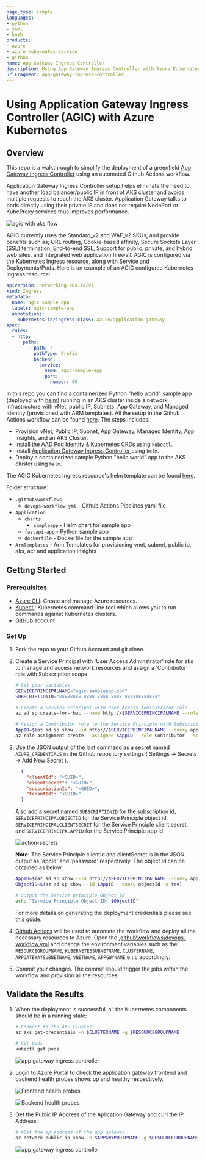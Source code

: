 ```yaml
---
page_type: sample
languages:
- python
- yaml
- bash
products:
- azure
- azure-kubernetes-service
- github
name: App Gateway Ingress Controller
description: Using App Gateway Ingress Controller with Azure Kubernetes
urlFragment: app-gateway-ingress-controller
---
```


# Using Application Gateway Ingress Controller (AGIC) with Azure Kubernetes

## Overview

This repo is a walkthrough to simplify the deployment of a greenfield [App Gateway Ingress Controller](https://docs.microsoft.com/en-us/azure/application-gateway/ingress-controller-install-new) using an automated Github Actions workflow. 


Application Gateway Ingress Controller setup helps eliminate the need to have another load balancer/public IP in front of AKS cluster and avoids multiple requests to reach the AKS cluster. Application Gateway talks to pods directly using their private IP and does not require NodePort or KubeProxy services thus improves performance.

![agic with aks flow](./assets/aks-agic.png)

AGIC currently uses the Standard_v2 and WAF_v2 SKUs, and provide benefits such as; URL routing, Cookie-based affinity, Secure Sockets Layer (SSL) termination, End-to-end SSL, Support for public, private, and hybrid web sites, and Integrated web application firewall. AGIC is configured via the Kubernetes Ingress resource, along with Service and Deployments/Pods. Here is an example of an AGIC configured Kubernetes Ingress resource:

```yaml
apiVersion: networking.k8s.io/v1
kind: Ingress
metadata:
  name: agic-sample-app
  labels: agic-sample-app
  annotations:
    kubernetes.io/ingress.class: azure/application-gateway
spec:
  rules:
  - http:
      paths:
        - path: /
          pathType: Prefix
          backend:
            service:
              name: agic-sample-app
              port:
                number: 80
```

In this repo you can find a containerized Python "hello world" sample app (deployed with [helm](https://helm.sh/)) running in an AKS cluster inside a network infrastructure with vNet, public IP, Subnets, App Gateway, and Managed Identity (provisioned with ARM templates). All the setup in the Github Actions workflow can be found [here](.github\workflows\devops-workflow.yml). The steps includes:

- Provision vNet, Public IP, Subnet, App Gateway, Managed Identity, App Insights, and an AKS Cluster.
- Install the [AAD Pod Identity & Kubernetes CRDs](https://docs.microsoft.com/en-us/azure/aks/use-azure-ad-pod-identity) using `kubectl`.
- Install [Application Gateway Ingress Controller ](https://docs.microsoft.com/en-us/azure/application-gateway/ingress-controller-overview) using `helm`.
- Deploy a containerized sample Python "hello world" app to the AKS cluster using `helm`.

The AGIC Kubernetes Ingress resource's helm template can be found [here](.\Application\charts\sampleapp\templates\ingress.yaml).

Folder structure:

- `.github\workflows`
  - `devops-workflow.yml` - Github Actions Pipelines yaml file
- `Application`
  - `charts`
    - `sampleapp` - Helm chart for sample app
  - `fastapi-app` - Python sample app
  - `dockerfile` - Dockerfile for the sample app
- `ArmTemplates` - Arm Templates for provisioning vnet, subnet, public ip, aks, acr and application insights

## Getting Started

### Prerequisites

- [Azure CLI](https://docs.microsoft.com/en-us/cli/azure/install-azure-cli?view=azure-cli-latest): Create and manage Azure resources.
- [Kubectl](https://kubernetes.io/docs/tasks/tools/install-kubectl/): Kubernetes command-line tool which allows you to run commands against Kubernetes clusters.
- [GitHub](https://github.com/) account

### Set Up

1. Fork the repo to your Github Account and git clone.
2. Create a Service Principal with 'User Access Adminstrator' role for aks to manage and access network resources and assign a 'Contributor' role with Subscription scope.

    ```bash
    # Set your variables
    SERVICEPRINCIPALNAME="agic-sampleapp-spn"
    SUBSCRIPTIONID="xxxxxxxx-xxxx-xxxx-xxxx-xxxxxxxxxxxx"

    # Create a Service Principal with User Access Adminstrator role
    az ad sp create-for-rbac --name http://$SERVICEPRINCIPALNAME --role 'User Access Administrator' --output json

    # Assign a Contributor role to the Service Principle with Subscription scope 
    AppID=$(az ad sp show --id http://$SERVICEPRINCIPALNAME --query appId --output tsv)
    az role assignment create --assignee $AppID --role Contributor --scope /subscriptions/$SUBSCRIPTIONID
    ```

3. Use the JSON output of the last command as a secret named `AZURE_CREDENTIALS` in the Github repository settings ( Settings -> Secrets -> Add New Secret ).
    ```json
      {
        "clientId": "<GUID>",
        "clientSecret": "<GUID>",
        "subscriptionId": "<GUID>",
        "tenantId": "<GUID>"
      }
    ```

    Also add a secret named `SUBSCRIPTIONID` for the subscription id, `SERVICEPRINCIPALOBJECTID` for the Service Principle object id, `SERVICEPRINCIPALCLIENTSECRET` for the Service Principle client secret, and `SERVICEPRINCIPALAPPID` for the Service Principle app id. 
    
    ![action-secrets](./assets/action-secrets.png)

    **Note:** The Service Principle clientId and clientSecret is in the JSON output as 'appId' and 'password' respectively. The object id can be obtained as below:

    ```bash
    AppID=$(az ad sp show --id http://$SERVICEPRINCIPALNAME --query appId --output tsv)
    ObjectID=$(az ad sp show --id $AppID --query objectId -o tsv)

    # Output the Service principle Object Id
    echo "Service Principle Object ID: $ObjectID"
    ```

    For more details on generating the deployment credentials please see [this guide](https://docs.microsoft.com/en-us/azure/azure-resource-manager/templates/deploy-github-actions#generate-deployment-credentials).


4. [Github Actions](https://docs.github.com/en/actions) will be used to automate the workflow and deploy all the necessary resources to Azure. Open the [.github\workflows\devops-workflow.yml](.github\workflows\devops-workflow.yml) and change the environment variables such as the `RESOURCEGROUPNAME`, `KUBERNETESSUBNETNAME`, `CLUSTERNAME`, `APPGATEWAYSUBNETNAME`, `VNETNAME`, `APPGWYNAME` e.t.c accordingly.

5. Commit your changes. The commit should trigger the jobs within the workflow and provision all the resources.

## Validate the Results

1. When the deployment is successful, all the Kubernetes components should be in a running state:

    ```bash
    # Connect to the AKS Cluster
    az aks get-credentials -n $CLUSTERNAME -g $RESOURCEGROUPNAME 

    # Get pods
    kubectl get pods
    ```
    ![app gateway ingress controller](./assets/appgwyingress.png)

2. Login to [Azure Portal](https://portal.azure.com) to check the application gateway frontend and backend health probes shows up and healthy respectively.

    ![Frontend health probes](./assets/healthprobes.png)

    ![Backend health probes](./assets/backendhealthprobes.png)

3. Get the Public IP Address of the Aplication Gateway and curl the IP Address:

    ```bash
    # #Get the ip address of the app gateway
    az network public-ip show -n $APPGWYPUBIPNAME -g $RESOURCEGROUPNAME --query ipAddress -o tsv
    ```
    
    ![app gateway ingress controller](./assets/result.png)

